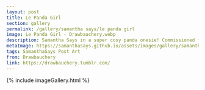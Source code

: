 ```yaml
---
layout: post
title: Le Panda Girl
section: gallery
permalink: /gallery/samantha says/le panda girl
image: Le Panda Girl - Drawbauchery.webp
description: Samantha Says in a super cosy panda onesie! Commissioned from Drawbauchery.
metaImage: https://samanthasays.github.io/assets/images/gallery/samantha says/Le Panda Girl - Drawbauchery.webp
tags: SamanthaSays Post Art
from: Drawbauchery
link: https://drawbauchery.tumblr.com/
---
```

{% include imageGallery.html %}